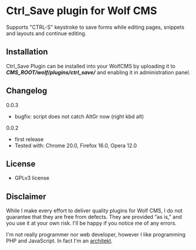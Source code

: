 Ctrl_Save plugin for Wolf CMS
=============================

Supports "CTRL-S" keystroke to save forms while editing pages, snippets and layouts and continue editing.


Installation
------------

Ctrl_Save Plugin can be installed into your WolfCMS by uploading it to ***CMS_ROOT/wolf/plugins/ctrl_save/*** and enabling it in administration panel.

Changelog
---------

0.0.3

- bugfix: script does not catch AltGr now (right kbd alt)

0.0.2

- first release
- Tested with: Chrome 20.0, Firefox 16.0, Opera 12.0

License
-------

* GPLv3 license

Disclaimer
----------

While I make every effort to deliver quality plugins for Wolf CMS, I do not guarantee that they are free from defects. They are provided “as is," and you use it at your own risk. I'll be happy if you notice me of any errors.

I'm not really programmer nor web developer, however I like programming PHP and JavaScript. In fact I'm an [architekt](http://marekmurawski.pl).
